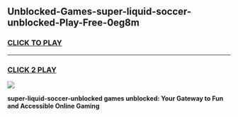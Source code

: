 
## Unblocked-Games-super-liquid-soccer-unblocked-Play-Free-0eg8m
<h3>
<a href="https://premium76.site?title=super-liquid-soccer-unblocked&ref=18A1">CLICK TO PLAY</a></h3>
<hr>

<h3>
<a href="https://premium76.site?title=super-liquid-soccer-unblocked&ref=18A1">CLICK 2 PLAY</a>
  
</h3>

<a href="https://premium76.site?title=super-liquid-soccer-unblocked&ref=18A1"><img src="https://clearcache.store/games.png"></a>


**super-liquid-soccer-unblocked games unblocked: Your Gateway to Fun and Accessible Online Gaming**
